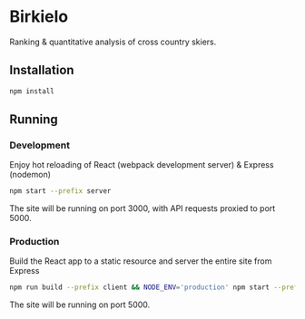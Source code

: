 # Birkielo
Ranking & quantitative analysis of cross country skiers.

## Installation

```sh
npm install
```

## Running
### Development
Enjoy hot reloading of React (webpack development server) & Express (nodemon)

```sh
npm start --prefix server
```

The site will be running on port 3000, with API requests proxied to port 5000.

### Production
Build the React app to a static resource and server the entire site from Express

```sh
npm run build --prefix client && NODE_ENV='production' npm start --prefix server
```

The site will be running on port 5000.
